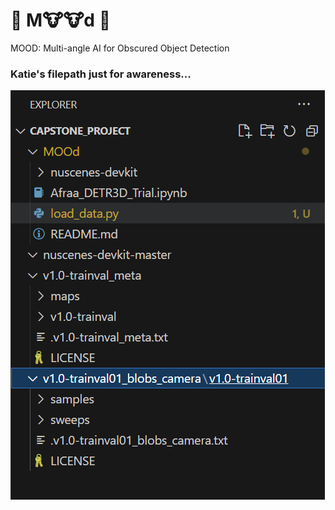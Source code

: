 # 🐄 M🐮🐮d 🐄
MOOD: Multi-angle AI for Obscured Object Detection

### Katie's filepath just for awareness...
![alt text](image.png)